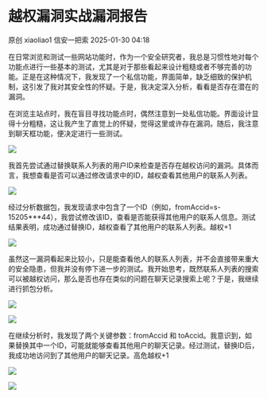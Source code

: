 #  越权漏洞实战漏洞报告   
原创 xiaoliao1  信安一把索   2025-01-30 04:18  
  
在日常浏览和测试一些网站功能时，作为一个安全研究者，我总是习惯性地对每个功能点进行一些基本的测试，尤其是对于那些看起来设计粗糙或者不够完善的功能。正是在这种情况下，我发现了一个私信功能，界面简单，缺乏细致的保护机制，这引发了我对其安全性的怀疑。于是，我决定深入分析，看看是否存在潜在的漏洞。  
  
在浏览主站点时，我在盲目寻找功能点时，偶然注意到一处私信功能。界面设计显得十分粗糙，这让我产生了直觉上的怀疑，觉得这里或许存在漏洞。随后，我注意到聊天框功能，便决定进行一些测试。  
  
![](https://mmbiz.qpic.cn/mmbiz_png/SYFH3GGyDorxJ8BYU4JVXVTPgq1xFpEf31EaaFfdKIibZ5xbUcZ4zyXJic2b131vTFWibbDRHxqJiccW0Ghx7b8xzg/640?wx_fmt=png&from=appmsg "")  
  
我首先尝试通过替换联系人列表的用户ID来检查是否存在越权访问的漏洞。具体而言，我想查看是否可以通过修改请求中的ID，越权查看其他用户的联系人列表。  
  
![](https://mmbiz.qpic.cn/mmbiz_png/SYFH3GGyDorxJ8BYU4JVXVTPgq1xFpEfXIM2tb89ic6HBPCVnrvsnC9ALSFqUEgYslnpfpz6CqebhDJlVADyQ1Q/640?wx_fmt=png&from=appmsg "")  
  
经过分析数据包，我发现请求中包含了一个ID（例如，fromAccid=s-15205***44），我尝试修改该ID，查看是否能获得其他用户的联系人信息。测试结果表明，成功通过替换ID，越权查看了其他用户的联系人列表。越权+1  
  
![](https://mmbiz.qpic.cn/mmbiz_jpg/SYFH3GGyDoofqLbwzSsRD9poprzDfGJGGSSIRjfvsjzc9icOk9hqZNGW7VliaGOk5JRX806HewBJj8Glchbrxf6Q/640?wx_fmt=jpeg "")  
  
  
虽然这一漏洞看起来比较小，只是能查看他人的联系人列表，并不会直接带来重大的安全隐患，但我并没有停下进一步的测试。我开始思考，既然联系人列表的搜索可以被越权访问，那么是否也存在类似的问题在聊天记录搜索上呢？于是，我继续进行抓包分析。  
  
![](https://mmbiz.qpic.cn/mmbiz_png/SYFH3GGyDorxJ8BYU4JVXVTPgq1xFpEfDUFwdpeHZJ4HqPY39vFsgBUgeBQF6iadse4QACoPPGJ8ibv8jrfPiaicTw/640?wx_fmt=png&from=appmsg "")  
  
![](https://mmbiz.qpic.cn/mmbiz_png/SYFH3GGyDorxJ8BYU4JVXVTPgq1xFpEfl9yBtdxd40cpLzDZs12tJdIaAk3D9GaTv5O02JA4L8Qx8xZKrkyeyw/640?wx_fmt=png&from=appmsg "")  
  
在继续分析时，我发现了两个关键参数：fromAccid 和 toAccid。我意识到，如果替换其中一个ID，可能就能够查看其他用户的聊天记录。经过测试，替换ID后，我成功地访问到了其他用户的聊天记录。高危越权+1  
  
![](https://mmbiz.qpic.cn/mmbiz_png/SYFH3GGyDorxJ8BYU4JVXVTPgq1xFpEfTSWHHU7unlA9ePKbu0501gQgIPDvtAEcc9CzheecQlcb3cskxJQskg/640?wx_fmt=png&from=appmsg "")  
  
![](https://mmbiz.qpic.cn/mmbiz_png/SYFH3GGyDorGzMNibLibdbBjpPVmiaiaUyAwQmSzEmIB1lpiajx7jFVkqHeVIFibquDXYic6CbTY0KlJZCF1E2HDmKjtA/640?wx_fmt=png&from=appmsg "")  
  
  
  
